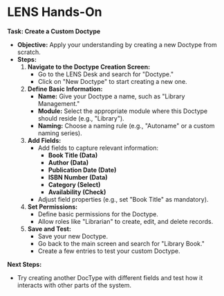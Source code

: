 # **LENS Hands-On**

**Task: Create a Custom Doctype**

-   **Objective:** Apply your understanding by creating a new Doctype from scratch.
-   **Steps:**
    1.  **Navigate to the Doctype Creation Screen:**
        -   Go to the LENS Desk and search for "Doctype."
        -   Click on "New Doctype" to start creating a new one.
    2.  **Define Basic Information:**
        -   **Name:** Give your Doctype a name, such as "Library Management."
        -   **Module:** Select the appropriate module where this Doctype should reside (e.g., "Library").
        -   **Naming:** Choose a naming rule (e.g., "Autoname" or a custom naming series).
    3.  **Add Fields:**
        -   Add fields to capture relevant information:
            -   **Book Title (Data)**
            -   **Author (Data)**
            -   **Publication Date (Date)**
            -   **ISBN Number (Data)**
            -   **Category (Select)**
            -   **Availability (Check)**
        -   Adjust field properties (e.g., set "Book Title" as mandatory).
    4.  **Set Permissions:**
        -   Define basic permissions for the Doctype.
        -   Allow roles like "Librarian" to create, edit, and delete records.
    5.  **Save and Test:**
        -   Save your new Doctype.
        -   Go back to the main screen and search for "Library Book."
        -   Create a few entries to test your custom Doctype.

**Next Steps:**
- Try creating another DocType with different fields and test how it interacts with other parts of the system.

<!--stackedit_data:
eyJoaXN0b3J5IjpbMTgzMTczMzUwOF19
-->